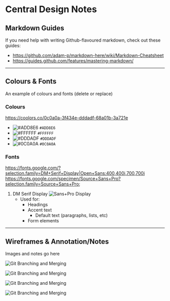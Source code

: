 # Central Design Notes

## Markdown Guides
If you need help with writing Github-flavoured markdown, check out these guides:
- <https://github.com/adam-p/markdown-here/wiki/Markdown-Cheatsheet>
- <https://guides.github.com/features/mastering-markdown/>

----

## Colours & Fonts
An example of colours and fonts (delete or replace)

### Colours
<https://coolors.co/0c0a0a-3f434e-dddadf-68a01b-3a721e>
- ![#ADD8E6](https://placehold.it/15/ADD8E6/000000?text=+) `#ADD8E6`
- ![#FFFFFF](https://placehold.it/15/FFFFFF/000000?text=+) `#FFFFFF`
- ![#DDDADF](https://placehold.it/15/DDDADF/000000?text=+) `#DDDADF`
- ![#0C0A0A](https://placehold.it/15/68A01B/000000?text=+) `#0C0A0A`


### Fonts
<https://fonts.google.com/?selection.family=DM+Serif+Display|Open+Sans:400,400i,700,700i>
<https://fonts.google.com/specimen/Source+Sans+Pro?selection.family=Source+Sans+Pro>;

1. DM Serif Display
![Sans+Pro Display](fonts-display.png "Git Branching and Merging")
   - Used for:
     - Headings
     - Accent text
          - Default text (paragraphs, lists, etc)
     - Form elements


----

## Wireframes & Annotation/Notes
Images and notes go here

![Git Branching and Merging](dashboard-home-page.png "Git Branching and Merging")


![Git Branching and Merging](dashboard-create-new-file-page.png "Git Branching and Merging")

![Git Branching and Merging](dashboard-open-folder-page.png "Git Branching and Merging")

![Git Branching and Merging](dashboard-research-result-page.png "Git Branching and Merging")


